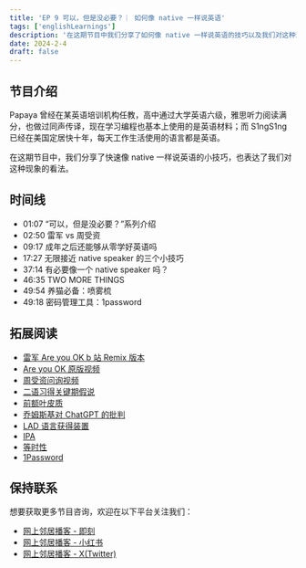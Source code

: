 ```yaml
---
title: 'EP 9 可以，但是没必要？｜ 如何像 native 一样说英语'
tags: ['englishLearnings']
description: '在这期节目中我们分享了如何像 native 一样说英语的技巧以及我们对这种现象的看法'
date: 2024-2-4
draft: false
---
```


## 节目介绍

Papaya 曾经在某英语培训机构任教，高中通过大学英语六级，雅思听力阅读满分，也做过同声传译，现在学习编程也基本上使用的是英语材料；而 S1ngS1ng 已经在美国定居快十年，每天工作生活使用的语言都是英语。

在这期节目中，我们分享了快速像 native 一样说英语的小技巧，也表达了我们对这种现象的看法。

## 时间线

- 01:07 “可以，但是没必要？”系列介绍
- 02:50 雷军 vs 周受资
- 09:17 成年之后还能够从零学好英语吗
- 17:27 无限接近 native speaker 的三个小技巧
- 37:14 有必要像一个 native speaker 吗？
- 46:35 TWO MORE THINGS
- 49:54 养猫必备：喷雾梳
- 49:18 密码管理工具：1password

## 拓展阅读

- [雷军 Are you OK b 站 Remix 版本](https://www.bilibili.com/video/BV1es411D7sW/?vd_source=fbf82fff42e0441608451f7e69ddec08)
- [Are you OK 原版视频](https://www.youtube.com/watch?v=yx0hCwtJSG0)
- [周受资问询视频](https://www.youtube.com/watch?v=KT7QEWEcA8I)
- [二语习得关键期假说](https://en.wikipedia.org/wiki/Critical_period_hypothesis)
- [前额叶皮质](https://zh.wikipedia.org/zh-hans/%E5%89%8D%E9%A1%8D%E8%91%89%E7%9A%AE%E8%B3%AA)
- [乔姆斯基对 ChatGPT 的批判](https://www.nytimes.com/2023/03/08/opinion/noam-chomsky-chatgpt-ai.html)
- [LAD 语言获得装置](https://baike.baidu.com/item/%E8%AF%AD%E8%A8%80%E8%8E%B7%E5%BE%97%E8%A3%85%E7%BD%AE/5853200)
- [IPA](https://en.wikipedia.org/wiki/International_Phonetic_Alphabet#)
- [等时性](https://en.wikipedia.org/wiki/Isochrony)
- [1Password](https://1password.com/)

## 保持联系

想要获取更多节目咨询，欢迎在以下平台关注我们：

- [网上邻居播客 - 即刻](https://m.okjike.com/users/c751f4fb-d31d-44cf-aef9-f6b55dec4cd5?source=user_card&s=eyJ1IjoiNjUyMzg3NmQwZWQ3ZTc2NjQ5ODMwNWE4IiwiZCI6MX0%3D)
- [网上邻居播客 - 小红书](https://www.xiaohongshu.com/user/profile/64c2024f00000000140396e6?xhsshare=WeixinSession&appuid=64c2024f00000000140396e6&apptime=1697005943)
- [网上邻居播客 - X(Twitter)](https://twitter.com/wslj_podcast)
